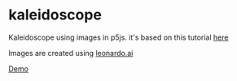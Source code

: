 # kaleidoscope

Kaleidoscope using images in p5js.
it's based on this tutorial <a href="http://https://comp.anu.edu.au/courses/comp1720/labs/05-kaleidoscope/" target="_blank">here</a>

Images are created using <a href="http://leonardo.ai/" target="_blank" rel="noopener noreferrer">leonardo.ai</a>

<a href="https://lab.ajaychhaya.com/demo/kaleidoscope/" target="_blank" rel="noopener noreferrer">Demo</a>